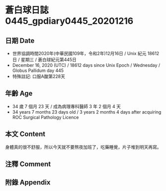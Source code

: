 [_metadata_:encoding]: - "utf-8"
[_metadata_:language]: - "zh-Hant-TW"
[_metadata_:fileformat]: - "markdown"
[_metadata_:MIME_type]: - "text/plain"
[_metadata_:markdown_version]: - "commonmark version 0.29"
[_metadata_:markdown_spec]: - "https://spec.commonmark.org/0.29/"

# 蒼白球日誌0445_gpdiary0445_20201216 #

## 日期 Date ##

* 世界協調時間2020年(中華民國109年，令和2年)12月16日 / Unix 紀元 18612 日 / 星期三 / 蒼白球紀元第445日
* December 16, 2020 (UTC) / 18612 days since Unix Epoch / Wednesday / Globus Pallidum day 445
* 特殊註記: 口服A酸第228天

## 年齡 Age ##

* 34 歲 7 個月 23 天 / 成為病理專科醫師 3 年 2 個月 4 天
* 34 years 7 months 23 days old / 3 years 2 months 4 days after acquiring ROC Surgical Pathology Licence

## 本文 Content ##

身體真的很不舒服，所以今天就不要熬夜加班了，吃藥睡覺，片子堆到明天再寫。

## 注釋 Comment ##

## 附錄 Appendix ##

